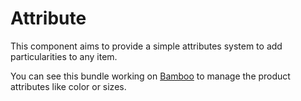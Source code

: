 Attribute
=========

This component aims to provide a simple attributes system to add particularities
to any item.

You can see this bundle working on [Bamboo] to manage the product attributes
like color or sizes.

[Bamboo]: https://github.com/elcodi/bamboo
